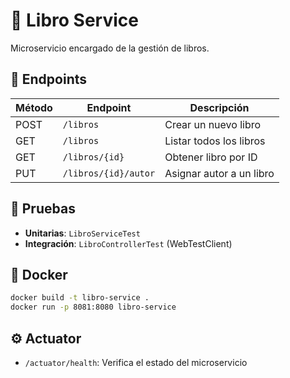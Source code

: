 # 📘 Libro Service

Microservicio encargado de la gestión de libros.

## 🚀 Endpoints

| Método | Endpoint                | Descripción                 |
|--------|-------------------------|-----------------------------|
| POST   | `/libros`               | Crear un nuevo libro        |
| GET    | `/libros`               | Listar todos los libros     |
| GET    | `/libros/{id}`          | Obtener libro por ID        |
| PUT    | `/libros/{id}/autor`    | Asignar autor a un libro    |

## 🧪 Pruebas

- **Unitarias**: `LibroServiceTest`
- **Integración**: `LibroControllerTest` (WebTestClient)

## 🐳 Docker

```bash
docker build -t libro-service .
docker run -p 8081:8080 libro-service
```

## ⚙️ Actuator

- `/actuator/health`: Verifica el estado del microservicio
